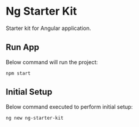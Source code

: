 # Ng Starter Kit

Starter kit for Angular application.

## Run App

Below command will run the project:

```
npm start
```

## Initial Setup

Below command executed to perform initial setup:

```
ng new ng-starter-kit
```